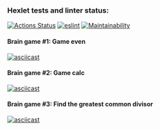 ### Hexlet tests and linter status:
[![Actions Status](https://github.com/JaZZim/frontend-project-lvl1/workflows/hexlet-check/badge.svg)](https://github.com/JaZZim/frontend-project-lvl1/actions) [![eslint](https://github.com/JaZZim/frontend-project-lvl1/workflows/run-linter/badge.svg)](https://github.com/JaZZim/frontend-project-lvl1/actions) [![Maintainability](https://api.codeclimate.com/v1/badges/3f89982c6b1cc118a00b/maintainability)](https://codeclimate.com/github/JaZZim/frontend-project-lvl1/maintainability)

#### Brain game #1: Game even
[![asciicast](https://asciinema.org/a/387211.svg)](https://asciinema.org/a/387211)
#### Brain game #2: Game calc
[![asciicast](https://asciinema.org/a/387366.svg)](https://asciinema.org/a/387366)
#### Brain game #3: Find the greatest common divisor
[![asciicast](https://asciinema.org/a/8vjCAPct54KLkDE00A9AU68pd.svg)](https://asciinema.org/a/8vjCAPct54KLkDE00A9AU68pd)
